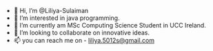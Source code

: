 - 👋 Hi, I’m @Liliya-Sulaiman
- 👀 I’m interested in java programming.
- 🌱 I’m currently am MSc Computing Science Student in UCC Ireland.
- 💞️ I’m looking to collaborate on innovative ideas.
- 📫 you can reach me on - liliya.5012s@gmail.com

<!---
Liliya-Sulaiman/Liliya-Sulaiman is a ✨ special ✨ repository because its `README.md` (this file) appears on your GitHub profile.
You can click the Preview link to take a look at your changes.
--->
